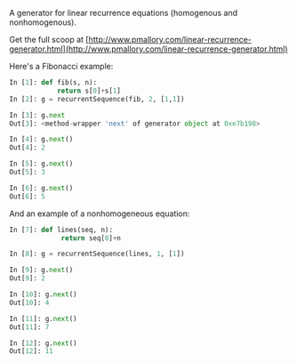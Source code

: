 A generator for linear recurrence equations (homogenous and nonhomogenous).

Get the full scoop at [http://www.pmallory.com/linear-recurrence-generator.html](http://www.pmallory.com/linear-recurrence-generator.html)

Here's a Fibonacci example:

```python
In [1]: def fib(s, n):
            return s[0]+s[1]
In [2]: g = recurrentSequence(fib, 2, [1,1])

In [3]: g.next
Out[3]: <method-wrapper 'next' of generator object at 0xe7b198>

In [4]: g.next()
Out[4]: 2

In [5]: g.next()
Out[5]: 3

In [6]: g.next()
Out[6]: 5
```

And an example of a nonhomogeneous equation:

```python
In [7]: def lines(seq, n):
             return seq[0]+n

In [8]: g = recurrentSequence(lines, 1, [1])

In [9]: g.next()
Out[9]: 2

In [10]: g.next()
Out[10]: 4

In [11]: g.next()
Out[11]: 7

In [12]: g.next()
Out[12]: 11
```
